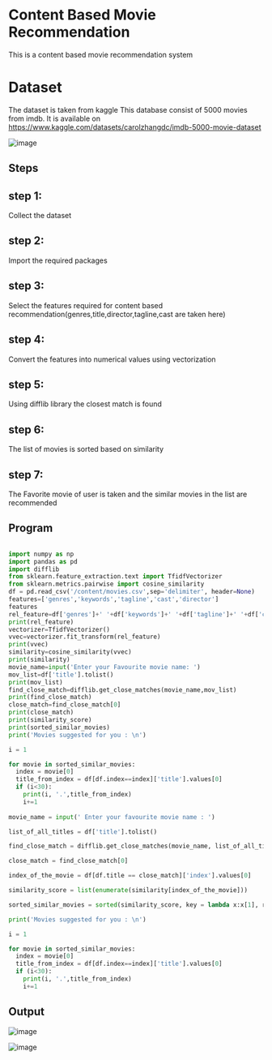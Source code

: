 # Content Based Movie Recommendation

This is a content based movie recommendation system

# Dataset

The dataset is taken from kaggle This database consist of 5000 movies from imdb. It is available on https://www.kaggle.com/datasets/carolzhangdc/imdb-5000-movie-dataset

![image](https://user-images.githubusercontent.com/75234946/232274367-446a0cb8-8869-4182-96ae-452e4acd10f1.png)

## Steps

## step 1:

Collect the dataset

## step 2:

Import the required packages

## step 3:

Select the features required for content based recommendation(genres,title,director,tagline,cast are taken here)

## step 4:

Convert the features into numerical values using vectorization

## step 5:

Using difflib library the closest match is found

## step 6:

The list of movies is sorted based on similarity

## step 7:

The Favorite movie of user is taken and the similar movies in the list are recommended 

## Program
```python

import numpy as np
import pandas as pd
import difflib
from sklearn.feature_extraction.text import TfidfVectorizer
from sklearn.metrics.pairwise import cosine_similarity
df = pd.read_csv('/content/movies.csv',sep='delimiter', header=None)
features=['genres','keywords','tagline','cast','director']
features
rel_feature=df['genres']+' '+df['keywords']+' '+df['tagline']+' '+df['cast']+' '+df['director']
print(rel_feature)
vectorizer=TfidfVectorizer()
vvec=vectorizer.fit_transform(rel_feature)
print(vvec)
similarity=cosine_similarity(vvec)
print(similarity)
movie_name=input('Enter your Favourite movie name: ')
mov_list=df['title'].tolist()
print(mov_list)
find_close_match=difflib.get_close_matches(movie_name,mov_list)
print(find_close_match)
close_match=find_close_match[0]
print(close_match)
print(similarity_score)
print(sorted_similar_movies)
print('Movies suggested for you : \n')

i = 1

for movie in sorted_similar_movies:
  index = movie[0]
  title_from_index = df[df.index==index]['title'].values[0]
  if (i<30):
    print(i, '.',title_from_index)
    i+=1
    
movie_name = input(' Enter your favourite movie name : ')

list_of_all_titles = df['title'].tolist()

find_close_match = difflib.get_close_matches(movie_name, list_of_all_titles)

close_match = find_close_match[0]

index_of_the_movie = df[df.title == close_match]['index'].values[0]

similarity_score = list(enumerate(similarity[index_of_the_movie]))

sorted_similar_movies = sorted(similarity_score, key = lambda x:x[1], reverse = True)

print('Movies suggested for you : \n')

i = 1

for movie in sorted_similar_movies:
  index = movie[0]
  title_from_index = df[df.index==index]['title'].values[0]
  if (i<30):
    print(i, '.',title_from_index)
    i+=1
```

## Output

![image](https://user-images.githubusercontent.com/75234946/232275053-82b5ea77-cb38-4859-990f-12d54c932c4e.png)

![image](https://user-images.githubusercontent.com/75234946/232275096-7a3a9571-61b4-445c-896b-fdfae6840f35.png)






